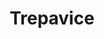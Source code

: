 ---
title: Trepavice
vrsta:
  - vrstaUsluge: Nadogradnja svilenih trepavica
    cenaUsluge: 80 KM
  - vrstaUsluge: Ruski volumen do 6D
    cenaUsluge: 100 KM
  - vrstaUsluge: Korekcija svilenih trepavica
    cenaUsluge: 50 KM
  - vrstaUsluge: Korekcija ruskog volumena do 6D
    cenaUsluge: 60 KM
  - vrstaUsluge: Skidanje svilenih trepavica
    cenaUsluge: 10 KM
  - vrstaUsluge: Skidanje ruskog volumena
    cenaUsluge: 15 KM
---